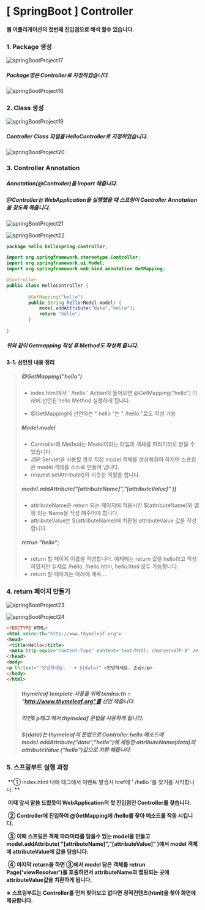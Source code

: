 # [ SpringBoot ] Controller

#### 웹 어플리케이션의 첫번째 진입점으로 해석 할수 있습니다.



### 1. Package 생성

![springBootProject17](D:\Github\img\Spring\springBootProject17.png)



##### Package명은 Controller로 지정하였습니다.

![springBootProject18](D:\Github\img\Spring\springBootProject18.png)



### 2. Class 생성

![springBootProject19](D:\Github\img\Spring\springBootProject19.png)



##### Controller Class 파일을 HelloController로 지정하였습니다.

![springBootProject20](D:\Github\img\Spring\springBootProject20.png)



### 3. Controller Annotation

##### Annotation(@Controller)을 Import 해줍니다.

##### @Controller는 WebApplication을 실행했을 때 스프링이 Controller Annotation을 찾도록 해줍니다.

![springBootProject21](D:\Github\img\Spring\springBootProject21.png)



![springBootProject22](D:\Github\img\Spring\springBootProject22.png)



```java
package hello.hellospring.controller;

import org.springframework.stereotype.Controller;
import org.springframework.ui.Model;
import org.springframework.web.bind.annotation.GetMapping;

@Controller
public class HelloController {
    
		@GetMapping("hello")
		public String hello(Model model) {
			model.addAttribute("data","hello");
			return "hello";
		}
    
}
```

##### 위와 같이 Getmapping 작성 후 Method도 작성해 줍니다.



#### 3-1. 선언된 내용 정리

> ##### @GetMapping("hello")
>
> - index.html에서 ' /hello ' Action이 들어오면 @GetMapping("hello") 아래에 선언된 hello Method 실행하게 됩니다. 
>
> - @GetMapping에 선언하는 " hello "는 " /hello "로도 작성 가능
>
> ##### Model model
>
> - Controller의 Method는 Model이라는 타입의 객체를 파라미터로 받을 수 있습니다.
> - JSP Servlet을 사용할 경우 직접 model 객체를 생성해줘야 하지만 스프링은 model 객체를 스스로 만들어 냅니다.
> - request.setAttribute()와 비슷한 역할을 합니다.
>
> ##### model.addAttribute("[attributeName]","[attributeValue]" )]
>
> - attributeName은 return 되는 페이지에 적용시킨 ${attributeName}와 맵핑 되는 Name을 작성 해주어야 합니다.
> - attributeValue는 ${attributeName}에 치환될 attributeValue 값을 작성 합니다.
>
> ##### retrun "hello";
>
> - return 할 페이지 이름을 작성합니다. 예제에는 return 값을 hello라고 작성하였지만 실제로 /hello, /hello.html, hello.html 모두 가능합니다.
> - return 할 페이지는 아래에 계속....



### 4. return 페이지 만들기

![springBootProject23](D:\Github\img\Spring\springBootProject23.png)



![springBootProject24](D:\Github\img\Spring\springBootProject24.png)

```html
<!DOCTYPE HTML>
<html xmlns:th="http://www.thymeleaf.org">
<head>
 <title>Hello</title>
 <meta http-equiv="Content-Type" content="text/html; charset=UTF-8" />
</head>
<body>
<p th:text="'안녕하세요. ' + ${data}" >안녕하세요. 손님</p>
</body>	
</html>
```

> ##### thymeleaf template 사용을 위해 txmlns:th = "http://www.thymeleaf.org"를 선언 해줍니다.
>
> ##### 라인8 p태그 에서 thymeleaf 문법을 사용하게 됩니다.
>
> ##### ${data}는 thymeleaf의 문법으로 Controller.hello 메소드에 model.addAttribute("data","hello")에 세팅한 attributeName(data)의 attributeValue ("hello")값으로 치환 해줍니다.



### 5. 스프링부트 실행 과정

​	**① index.html 내에 <a> 태그에서 이벤트 발생시  href에 ' /hello '를 찾기를 시작합니다. **

​		**이때 앞서 말씀 드렸듯이 WebApplication의 첫 진입점인 Controller를 찾습니다.**

​	**② Controller에 진입하여 @GetMapping에 /hello를 찾아 메소드를 작동 시킵니다.**

​	**③ 이때 스프링은 객체 파라미터를 담을수 있는 model을 만들고 model.addAttribute( "[attributeName]","[attributeValue]" )에서 model 객체에 attributeValue에 값을 담습니다.**

​	**④ 마지막 return을 하면 ③에서 model 담은 객체를 retrun Page('viewResolver')를 호출하면서 attributeName과 맵핑되는 곳에 attributeValue값을 치환하게 됩니다.**



**※ 스프링부트는 Controller를 먼저 찾아보고 없다면 정적컨텐츠(html)을 찾아 화면에 제공합니다.**